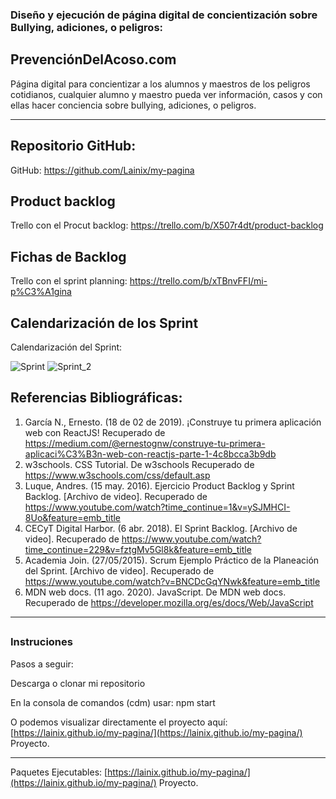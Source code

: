 ### Diseño y ejecución de página digital de concientización sobre Bullying, adiciones, o peligros:


## PrevenciónDelAcoso.com

Página digital para concientizar a los alumnos y maestros de los peligros cotidianos, cualquier alumno y maestro pueda ver información, casos y con ellas hacer conciencia sobre bullying, adiciones, o peligros.

***
##
## Repositorio GitHub: 

GitHub: https://github.com/Lainix/my-pagina

##
## Product backlog

Trello con el Procut backlog:  https://trello.com/b/X507r4dt/product-backlog

##
## Fichas de Backlog

Trello con el sprint planning: https://trello.com/b/xTBnvFFI/mi-p%C3%A1gina

##
## Calendarización de los Sprint 

Calendarización del Sprint:

![Sprint](public/sprint.PNG)
![Sprint_2](../public/sprint2.PNG)

##
## Referencias Bibliográficas:

1. García N., Ernesto. (18 de 02 de 2019). ¡Construye tu primera aplicación web con ReactJS! Recuperado de https://medium.com/@ernestognw/construye-tu-primera-aplicaci%C3%B3n-web-con-reactjs-parte-1-4c8bcca3b9db
2. w3schools. CSS Tutorial. De w3schools Recuperado de https://www.w3schools.com/css/default.asp
3. Luque, Andres. (15 may. 2016). Ejercicio Product Backlog y Sprint Backlog. [Archivo de video].  Recuperado de https://www.youtube.com/watch?time_continue=1&v=ySJMHCI-8Uo&feature=emb_title
4. CECyT Digital Harbor. (6 abr. 2018). El Sprint Backlog. [Archivo de video].   Recuperado de https://www.youtube.com/watch?time_continue=229&v=fztgMv5Gl8k&feature=emb_title
5. Academia Join. (27/05/2015). Scrum Ejemplo Práctico de la Planeación del Sprint. [Archivo de video].  Recuperado de https://www.youtube.com/watch?v=BNCDcGqYNwk&feature=emb_title
6. MDN web docs. (11 ago. 2020). JavaScript. De MDN web docs.  Recuperado de  https://developer.mozilla.org/es/docs/Web/JavaScript 


***
##

### Instruciones

Pasos a seguir:

Descarga o clonar mi repositorio

En la consola de comandos (cdm) usar:
npm start


O podemos visualizar directamente el proyecto aquí: [https://lainix.github.io/my-pagina/](https://lainix.github.io/my-pagina/) Proyecto.


***
Paquetes Ejecutables: [https://lainix.github.io/my-pagina/](https://lainix.github.io/my-pagina/) Proyecto.